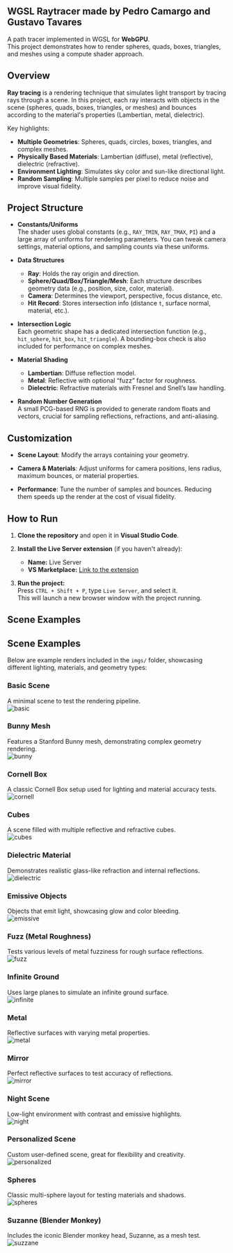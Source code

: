## WGSL Raytracer made by Pedro Camargo and Gustavo Tavares

A path tracer implemented in WGSL for **WebGPU**.  
This project demonstrates how to render spheres, quads, boxes, triangles, and meshes using a compute shader approach.

## Overview

**Ray tracing** is a rendering technique that simulates light transport by tracing rays through a scene. In this project, each ray interacts with objects in the scene (spheres, quads, boxes, triangles, or meshes) and bounces according to the material's properties (Lambertian, metal, dielectric).

Key highlights:
- **Multiple Geometries**: Spheres, quads, circles, boxes, triangles, and complex meshes.
- **Physically Based Materials**: Lambertian (diffuse), metal (reflective), dielectric (refractive).
- **Environment Lighting**: Simulates sky color and sun-like directional light.
- **Random Sampling**: Multiple samples per pixel to reduce noise and improve visual fidelity.

## Project Structure

- **Constants/Uniforms**  
  The shader uses global constants (e.g., `RAY_TMIN`, `RAY_TMAX`, `PI`) and a large array of uniforms for rendering parameters. You can tweak camera settings, material options, and sampling counts via these uniforms.

- **Data Structures**  
  - **Ray**: Holds the ray origin and direction.  
  - **Sphere/Quad/Box/Triangle/Mesh**: Each structure describes geometry data (e.g., position, size, color, material).  
  - **Camera**: Determines the viewport, perspective, focus distance, etc.  
  - **Hit Record**: Stores intersection info (distance `t`, surface normal, material, etc.).

- **Intersection Logic**  
  Each geometric shape has a dedicated intersection function (e.g., `hit_sphere`, `hit_box`, `hit_triangle`). A bounding-box check is also included for performance on complex meshes.

- **Material Shading**  
  - **Lambertian**: Diffuse reflection model.  
  - **Metal**: Reflective with optional “fuzz” factor for roughness.  
  - **Dielectric**: Refractive materials with Fresnel and Snell’s law handling.

- **Random Number Generation**  
  A small PCG-based RNG is provided to generate random floats and vectors, crucial for sampling reflections, refractions, and anti-aliasing.

## Customization

- **Scene Layout**: Modify the arrays containing your geometry.

- **Camera & Materials**: Adjust uniforms for camera positions, lens radius, maximum bounces, or material properties.

- **Performance**: Tune the number of samples and bounces. Reducing them speeds up the render at the cost of visual fidelity.

## How to Run

1. **Clone the repository** and open it in **Visual Studio Code**.

2. **Install the Live Server extension** (if you haven't already):  
   - **Name:** Live Server  
   - **VS Marketplace:** [Link to the extension](https://marketplace.visualstudio.com/items?itemName=ritwickdey.LiveServer)

3. **Run the project:**  
   Press `CTRL + Shift + P`, type `Live Server`, and select it.  
   This will launch a new browser window with the project running.

## Scene Examples

## Scene Examples

Below are example renders included in the `imgs/` folder, showcasing different lighting, materials, and geometry types:

### Basic Scene
A minimal scene to test the rendering pipeline.  
![basic](imgs/basic.png)

### Bunny Mesh
Features a Stanford Bunny mesh, demonstrating complex geometry rendering.  
![bunny](imgs/bunny.png)

### Cornell Box
A classic Cornell Box setup used for lighting and material accuracy tests.  
![cornell](imgs/cornell.png)

### Cubes
A scene filled with multiple reflective and refractive cubes.  
![cubes](imgs/cubes.png)

### Dielectric Material
Demonstrates realistic glass-like refraction and internal reflections.  
![dielectric](imgs/dielectric.png)

### Emissive Objects
Objects that emit light, showcasing glow and color bleeding.  
![emissive](imgs/emissive.png)

### Fuzz (Metal Roughness)
Tests various levels of metal fuzziness for rough surface reflections.  
![fuzz](imgs/fuzz.png)

### Infinite Ground
Uses large planes to simulate an infinite ground surface.  
![infinite](imgs/infinite.png)

### Metal
Reflective surfaces with varying metal properties.  
![metal](imgs/metal.png)

### Mirror
Perfect reflective surfaces to test accuracy of reflections.  
![mirror](imgs/mirror.png)

### Night Scene
Low-light environment with contrast and emissive highlights.  
![night](imgs/night.png)

### Personalized Scene
Custom user-defined scene, great for flexibility and creativity.  
![personalized](imgs/personalized.png)

### Spheres
Classic multi-sphere layout for testing materials and shadows.  
![spheres](imgs/spheres.png)

### Suzanne (Blender Monkey)
Includes the iconic Blender monkey head, Suzanne, as a mesh test.  
![suzzane](imgs/suzzane.png)




